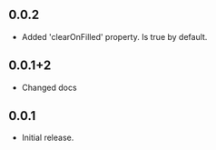## 0.0.2

* Added 'clearOnFilled' property. Is true by default.

## 0.0.1+2

* Changed docs

## 0.0.1

* Initial release.

